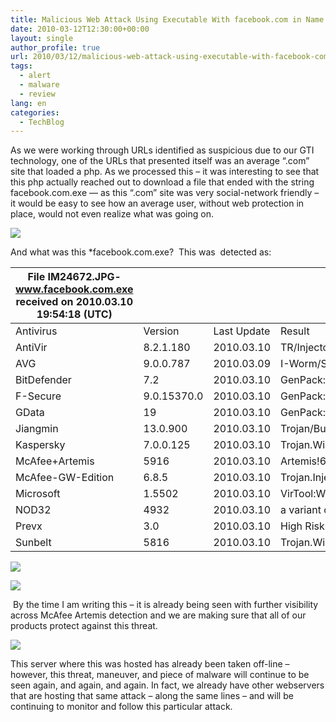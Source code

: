 ```yaml
---
title: Malicious Web Attack Using Executable With facebook.com in Name
date: 2010-03-12T12:30:00+00:00
layout: single
author_profile: true
url: 2010/03/12/malicious-web-attack-using-executable-with-facebook-com-in-name/
tags:
  - alert
  - malware
  - review
lang: en
categories: 
  - TechBlog
---
```

As we were working through URLs identified as suspicious due to our GTI technology, one of the URLs that presented itself was an average “.com” site that loaded a php. As we processed this – it was interesting to see that this php actually reached out to download a file that ended with the string facebook.com.exe — as this “.com” site was very social-network friendly – it would be easy to see how an average user, without web protection in place, would not even realize what was going on.

[![](http://4.bp.blogspot.com/_vaUVXcmC3OI/S5oivIEAoUI/AAAAAAAABQQ/hKOhn7iuG4E/s400/2010-03-blog-malware-1.png)](http://4.bp.blogspot.com/_vaUVXcmC3OI/S5oivIEAoUI/AAAAAAAABQQ/hKOhn7iuG4E/s1600-h/2010-03-blog-malware-1.png)

And what was this *facebook.com.exe?  This was  detected as:

|        File IM24672.JPG-www.facebook.com.exe received on 2010.03.10 19:54:18 (UTC)      |  |  |  |
|---|---|---|---|
|        Antivirus      |        Version      |        Last Update      |        Result      |
|        AntiVir      |        8.2.1.180      |        2010.03.10      |        TR/Injector.Awi.88      |
|        AVG      |        9.0.0.787      |        2010.03.09      |        I-Worm/Stration.IPY      |
|        BitDefender      |        7.2      |        2010.03.10      |        GenPack:Backdoor.SDBot.DGEY      |
|        F-Secure      |        9.0.15370.0      |        2010.03.10      |        GenPack:Generic.Malware.SYd!Cdldsp.B424F431      |
|        GData      |        19      |        2010.03.10      |        GenPack:Backdoor.SDBot.DGEY      |
|        Jiangmin      |        13.0.900      |        2010.03.10      |        Trojan/Buzus.chp      |
|        Kaspersky      |        7.0.0.125      |        2010.03.10      |        Trojan.Win32.Buzus.dmgy      |
|        McAfee+Artemis      |        5916      |        2010.03.10      |        Artemis!6B8A163B27CD      |
|        McAfee-GW-Edition      |        6.8.5      |        2010.03.10      |        Trojan.Injector.Awi.88      |
|        Microsoft      |        1.5502      |        2010.03.10      |        VirTool:Win32/CeeInject.gen!BE      |
|        NOD32      |        4932      |        2010.03.10      |        a variant of Win32/Injector.AWI      |
|        Prevx      |        3.0      |        2010.03.10      |        High Risk Worm      |
|        Sunbelt      |        5816      |        2010.03.10      |        Trojan.Win32.Generic!BT      |



[![](http://3.bp.blogspot.com/_vaUVXcmC3OI/S5oivTFFCTI/AAAAAAAABQU/OkZLepE9TF4/s400/2010-03-blog-malware-2.png)](http://3.bp.blogspot.com/_vaUVXcmC3OI/S5oivTFFCTI/AAAAAAAABQU/OkZLepE9TF4/s1600-h/2010-03-blog-malware-2.png)



[![](http://2.bp.blogspot.com/_vaUVXcmC3OI/S5oivbh2aDI/AAAAAAAABQY/nHv0D5fLdRc/s400/2010-03-blog-malware-3.png)](http://2.bp.blogspot.com/_vaUVXcmC3OI/S5oivbh2aDI/AAAAAAAABQY/nHv0D5fLdRc/s1600-h/2010-03-blog-malware-3.png)

 By the time I am writing this – it is already being seen with further visibility across McAfee Artemis detection and we are making sure that all of our products protect against this threat.

[![](http://4.bp.blogspot.com/_vaUVXcmC3OI/S5oivlRD8mI/AAAAAAAABQc/ai-1jv6fut8/s400/2010-03-blog-malware-4.png)](http://4.bp.blogspot.com/_vaUVXcmC3OI/S5oivlRD8mI/AAAAAAAABQc/ai-1jv6fut8/s1600-h/2010-03-blog-malware-4.png)

This server where this was hosted has already been taken off-line – however, this threat, maneuver, and piece of malware will continue to be seen again, and again, and again. In fact, we already have other webservers that are hosting that same attack – along the same lines – and will be continuing to monitor and follow this particular attack.
